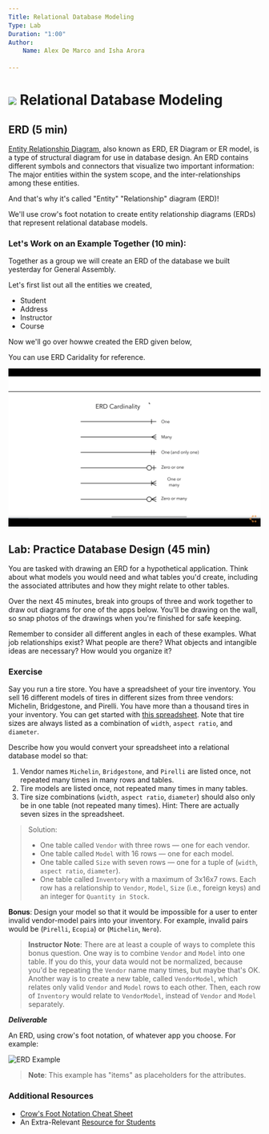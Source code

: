 ```yaml
---
Title: Relational Database Modeling
Type: Lab
Duration: "1:00"
Author:
    Name: Alex De Marco and Isha Arora
    
---
```


# ![](https://ga-dash.s3.amazonaws.com/production/assets/logo-9f88ae6c9c3871690e33280fcf557f33.png) Relational Database Modeling

## ERD (5 min)
[Entity Relationship Diagram](https://www.visual-paradigm.com/guide/data-modeling/what-is-entity-relationship-diagram/), also known as ERD, ER Diagram or ER model, is a type of structural diagram for use in database design. An ERD contains different symbols and connectors that visualize two important information: The major entities within the system scope, and the inter-relationships among these entities.

And that's why it's called "Entity" "Relationship" diagram (ERD)!

We'll use crow's foot notation to create entity relationship diagrams (ERDs) that represent relational database models.

### Let's Work on an Example Together (10 min):

Together as a group we will create an ERD of the database we built yesterday for General Assembly. 

Let's first list out all the entities we created,

- Student
- Address
- Instructor
- Course

Now we'll go over howwe created the ERD given below,

You can use ERD Caridality for reference.

![](./images/erd_cardinality.png)

## Lab: Practice Database Design (45 min)

You are tasked with drawing an ERD for a hypothetical application. Think about what models you would need and what tables you'd create, including the associated attributes and how they might relate to other tables.

Over the next 45 minutes, break into groups of three and work together to draw out diagrams for one of the apps below. You'll be drawing on the wall, so snap photos of the drawings when you're finished for safe keeping.

Remember to consider all different angles in each of these examples. What job relationships exist? What people are there? What objects and intangible ideas are necessary? How would you organize it?

### Exercise

Say you run a tire store. You have a spreadsheet of your tire inventory. You sell 16 different models of tires in different sizes from three vendors: Michelin, Bridgestone, and Pirelli. You have more than a thousand tires in your inventory. You can get started with [this spreadsheet](Tire-Store.xlsx). Note that tire sizes are always listed as a combination of `width`, `aspect ratio`, and `diameter`.
 
Describe how you would convert your spreadsheet into a relational database model so that: 
1. Vendor names `Michelin`, `Bridgestone`, and `Pirelli` are listed once, not repeated many times in many rows and tables.
1. Tire models are listed once, not repeated many times in many tables.
1. Tire size combinations (`width`, `aspect ratio`, `diameter`) should also only be in one table (not repeated many times). Hint: There are actually seven sizes in the spreadsheet.

> Solution: 
> - One table called `Vendor` with three rows — one for each vendor.
> - One table called `Model` with 16 rows — one for each model.
> - One table called `Size` with seven rows — one for a tuple of (`width`, `aspect ratio`, `diameter`).
> - One table called `Inventory` with a maximum of 3x16x7 rows. Each row has a relationship to `Vendor`, `Model`, `Size` (i.e., foreign keys) and an integer for `Quantity in Stock`.

__Bonus__: Design your model so that it would be impossible for a user to enter invalid vendor-model pairs into your inventory. For example, invalid pairs would be (`Pirelli`, `Ecopia`) or (`Michelin`, `Nero`).  

> **Instructor Note**: There are at least a couple of ways to complete this bonus question. One way is to combine `Vendor` and `Model` into one table. If you do this, your data would not be normalized, because you'd be repeating the `Vendor` name many times, but maybe that's OK. Another way is to create a new table, called `VendorModel`, which relates only valid `Vendor` and `Model` rows to each other. Then, each row of `Inventory` would relate to `VendorModel`, instead of `Vendor` and `Model` separately.    

___Deliverable___

An ERD, using crow's foot notation, of whatever app you choose. For example:

![ERD Example](https://www.edrawsoft.com/images/examples/entity-relationship-diagram.png)

> **Note**: This example has "items" as placeholders for the attributes.

### Additional Resources

- [Crow's Foot Notation Cheat Sheet](http://www.vivekmchawla.com/content/images/2013/Dec/ERD_Relationship_Symbols_Quick_Reference-1.png)
- An Extra-Relevant [Resource for Students](https://developer.mozilla.org/en-US/docs/Web/Events)




